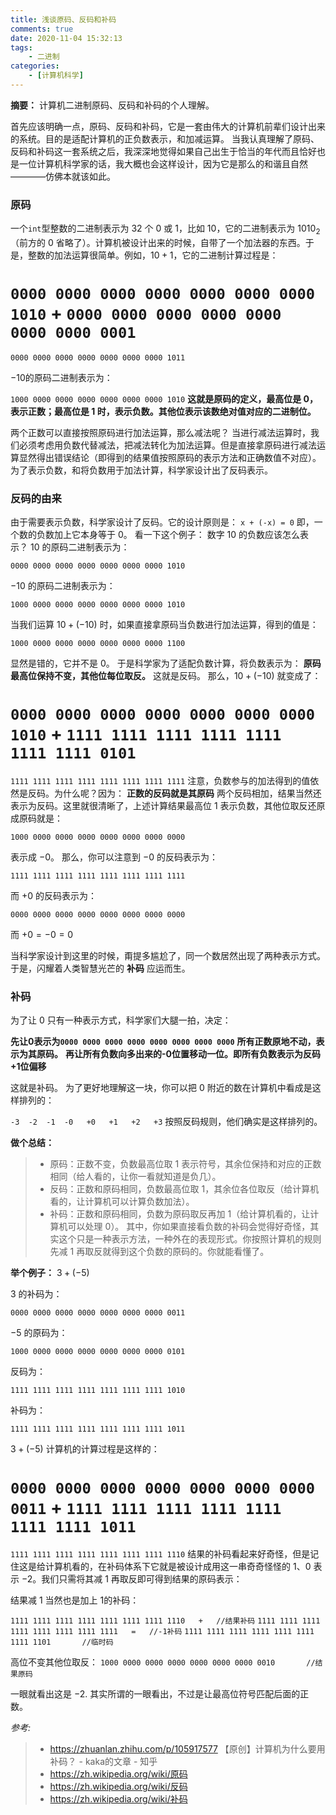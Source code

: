 ```yaml
---
title: 浅谈原码、反码和补码
comments: true
date: 2020-11-04 15:32:13
tags:
    - 二进制
categories:
    - [计算机科学]
---
```

__摘要：__
计算机二进制原码、反码和补码的个人理解。
<!--more-->

首先应该明确一点，原码、反码和补码，它是一套由伟大的计算机前辈们设计出来的系统。目的是适配计算机的正负数表示，和加减运算。
当我认真理解了原码、反码和补码这一套系统之后，我深深地觉得如果自己出生于恰当的年代而且恰好也是一位计算机科学家的话，我大概也会这样设计，因为它是那么的和谐且自然————仿佛本就该如此。
### 原码
一个`int`型整数的二进制表示为 $32$ 个 $0$ 或 $1$，比如 $10$，它的二进制表示为 $1010_2$（前方的 $0$ 省略了）。计算机被设计出来的时候，自带了一个加法器的东西。于是，整数的加法运算很简单。例如，$10 + 1$，它的二进制计算过程是：

`0000 0000 0000 0000 0000 0000 0000 1010`
+
`0000 0000 0000 0000 0000 0000 0000 0001`
=
`0000 0000 0000 0000 0000 0000 0000 1011`

$-10$的原码二进制表示为：

`1000 0000 0000 0000 0000 0000 0000 1010`
__这就是原码的定义，最高位是 $0$，表示正数；最高位是 $1$ 时，表示负数。其他位表示该数绝对值对应的二进制位。__

两个正数可以直接按照原码进行加法运算，那么减法呢？
当进行减法运算时，我们必须考虑用负数代替减法，把减法转化为加法运算。但是直接拿原码进行减法运算显然得出错误结论（即得到的结果值按照原码的表示方法和正确数值不对应）。为了表示负数，和将负数用于加法计算，科学家设计出了反码表示。

### 反码的由来
由于需要表示负数，科学家设计了反码。它的设计原则是：
`x + (-x) = 0`
即，一个数的负数加上它本身等于 $0$。
看一下这个例子：
数字 $10$ 的负数应该怎么表示？
$10$ 的原码二进制表示为：

`0000 0000 0000 0000 0000 0000 0000 1010`

$-10$ 的原码二进制表示为：

`1000 0000 0000 0000 0000 0000 0000 1010`

当我们运算 $10 + (-10)$ 时，如果直接拿原码当负数进行加法运算，得到的值是：

`1000 0000 0000 0000 0000 0000 0000 1100`

显然是错的，它并不是 $0$。
于是科学家为了适配负数计算，将负数表示为：
__原码最高位保持不变，其他位每位取反。__
这就是反码。
那么，$10 + (-10)$ 就变成了：

`0000 0000 0000 0000 0000 0000 0000 1010`
+
`1111 1111 1111 1111 1111 1111 1111 0101`
=
`1111 1111 1111 1111 1111 1111 1111 1111`
注意，负数参与的加法得到的值依然是反码。为什么呢？因为：
__正数的反码就是其原码__
两个反码相加，结果当然还表示为反码。这里就很清晰了，上述计算结果最高位 $1$ 表示负数，其他位取反还原成原码就是：

`1000 0000 0000 0000 0000 0000 0000 0000`

表示成 $-0$。
那么，你可以注意到 $-0$ 的反码表示为：

`1111 1111 1111 1111 1111 1111 1111 1111  `

而 $+0$ 的反码表示为：

`0000 0000 0000 0000 0000 0000 0000 0000`

而 $+0 = -0 = 0$

当科学家设计到这里的时候，甭提多尴尬了，同一个数居然出现了两种表示方式。于是，闪耀着人类智慧光芒的 __补码__ 应运而生。

### 补码
为了让 $0$ 只有一种表示方式，科学家们大腿一拍，决定：

__先让0表示为`0000 0000 0000 0000 0000 0000 0000 0000`__
__所有正数原地不动，表示为其原码。__
__再让所有负数向多出来的-0位置移动一位。即所有负数表示为反码+1位偏移__

这就是补码。 
为了更好地理解这一块，你可以把 $0$ 附近的数在计算机中看成是这样排列的：

`-3  -2  -1  -0   +0   +1   +2   +3`
按照反码规则，他们确实是这样排列的。

__做个总结：__
> + 原码：正数不变，负数最高位取 $1$ 表示符号，其余位保持和对应的正数相同（给人看的，让你一看就知道是负几）。
> + 反码：正数和原码相同，负数最高位取 $1$，其余位各位取反（给计算机看的，让计算机可以计算负数加法）。
> + 补码：正数和原码相同，负数为原码取反再加 $1$（给计算机看的，让计算机可以处理 $0$）。
其中，你如果直接看负数的补码会觉得好奇怪，其实这个只是一种表示方法，一种外在的表现形式。你按照计算机的规则先减 $1$ 再取反就得到这个负数的原码的。你就能看懂了。

__举个例子：__
$3 + (-5)$

$3$ 的补码为：

`0000 0000 0000 0000 0000 0000 0000 0011`

$-5$ 的原码为：

`1000 0000 0000 0000 0000 0000 0000 0101`

反码为：

`1111 1111 1111 1111 1111 1111 1111 1010`

补码为：

`1111 1111 1111 1111 1111 1111 1111 1011`

$3 + (-5)$ 计算机的计算过程是这样的：

`0000 0000 0000 0000 0000 0000 0000 0011`
+
`1111 1111 1111 1111 1111 1111 1111 1011`
=
`1111 1111 1111 1111 1111 1111 1111 1110`
结果的补码看起来好奇怪，但是记住这是给计算机看的，在补码体系下它就是被设计成用这一串奇奇怪怪的 $1$、$0$ 表示 $-2$。我们只需将其减 $1$ 再取反即可得到结果的原码表示：

结果减 $1$ 当然也是加上 $1$的补码：

`1111 1111 1111 1111 1111 1111 1111 1110   +   //结果补码`
`1111 1111 1111 1111 1111 1111 1111 1111   =   //-1补码`
`1111 1111 1111 1111 1111 1111 1111 1101       //临时码`

高位不变其他位取反：
`1000 0000 0000 0000 0000 0000 0000 0010       //结果原码`

一眼就看出这是 $-2$.
其实所谓的一眼看出，不过是让最高位符号匹配后面的正数。


_参考:_
> +  https://zhuanlan.zhihu.com/p/105917577 【原创】计算机为什么要用补码？ - kaka的文章 - 知乎
> +  https://zh.wikipedia.org/wiki/原码
> +  https://zh.wikipedia.org/wiki/反码
> +  https://zh.wikipedia.org/wiki/补码








                                          
                                        


